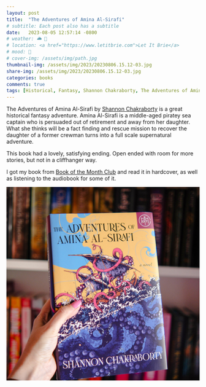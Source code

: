 ```yaml
---
layout: post
title:  "The Adventures of Amina Al-Sirafi"
# subtitle: Each post also has a subtitle
date:   2023-08-05 12:57:14 -0800
# weather: 🌥️ 🔆 
# location: <a href="https://www.letitbrie.com">Let It Brie</a>
# mood: 🥰 
# cover-img: /assets/img/path.jpg
thumbnail-img: /assets/img/2023/20230806.15.12-03.jpg
share-img: /assets/img/2023/20230806.15.12-03.jpg
categories: books
comments: true
tags: [Historical, Fantasy, Shannon Chakraborty, The Adventures of Amina Al-Sirafi ]
---
```


The Adventures of Amina Al-Sirafi by [Shannon Chakraborty](https://www.sachakraborty.com) is a great historical fantasy adventure. Amina Al-Sirafi is a middle-aged piratey sea captain who is persuaded out of retirement and away from her daughter. What she thinks will be a fact finding and rescue mission to recover the daughter of a former crewman turns into a full scale supernatural adventure. 

This book had a lovely, satisfying ending. Open ended with room for more stories, but not in a cliffhanger way. 

I got my book from [Book of the Month Club](https://www.mybotm.com/2m2gm3t3xg7?show_box=true) and read it in hardcover, as well as listening to the audiobook for some of it.

![The Adventures of Amina Al-Sirafi](/assets/img/2023/20230806.15.12-03.jpg)